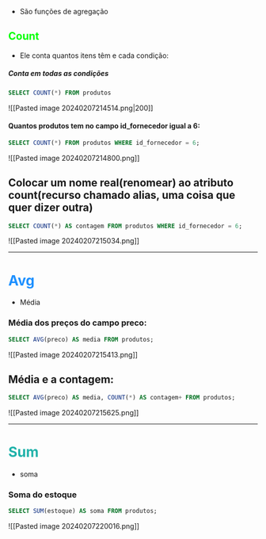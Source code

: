 - São funções de agregação
## <span style="color: #00FF00">Count</span> 
- Ele conta quantos itens têm e cada condição:
##### Conta em todas as condições
```sql
SELECT COUNT(*) FROM produtos
```
![[Pasted image 20240207214514.png|200]]
#### Quantos produtos tem no campo id_fornecedor igual a 6:
```sql
SELECT COUNT(*) FROM produtos WHERE id_fornecedor = 6;
```
![[Pasted image 20240207214800.png]]

## Colocar um nome real(renomear) ao atributo count(recurso chamado alias, uma coisa que quer dizer outra)
```sql
SELECT COUNT(*) AS contagem FROM produtos WHERE id_fornecedor = 6;
```
![[Pasted image 20240207215034.png]]

----
# <span style="color: #1E90FF">Avg</span>
- Média
### Média dos preços do campo preco:
```sql
SELECT AVG(preco) AS media FROM produtos;
```
![[Pasted image 20240207215413.png]]

## Média e a contagem:
```sql
SELECT AVG(preco) AS media, COUNT(*) AS contagem+ FROM produtos;
```
![[Pasted image 20240207215625.png]]

---
# <span style="color:#20B2AA">Sum</span>
- soma
### Soma do estoque
```sql
SELECT SUM(estoque) AS soma FROM produtos;
```
![[Pasted image 20240207220016.png]]